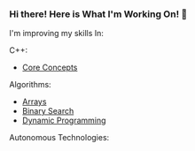 ### Hi there! Here is What I'm Working On! 👋

<!--
**13RUS/13RUS** is a ✨ _special_ ✨ repository because its `README.md` (this file) appears on your GitHub profile.
-->

I'm improving my skills In:

C++:
- [Core Concepts](https://github.com/13RUS/Cpp-Code/tree/main/otus-cpp-basics)

Algorithms:
- [Arrays](https://github.com/13RUS/LeetCodeProblems/tree/main/Array)
- [Binary Search](https://github.com/13RUS/LeetCodeProblems/tree/main/BinarySearch)
- [Dynamic Programming](https://github.com/13RUS/LeetCodeProblems/tree/main/DynamicProgramming)

Autonomous Technologies:

